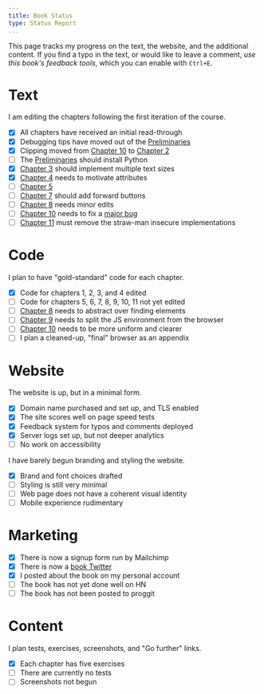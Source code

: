 ```yaml
---
title: Book Status
type: Status Report
...
```


This page tracks my progress on the text, the website, and the
additional content. If you find a typo in the text, or would like to
leave a comment, *use this book's feedback tools*, which you can
enable with `Ctrl+E`.

Text
====

I am editing the chapters following the first iteration of the course.

- [x] All chapters have received an initial read-through
- [x] Debugging tips have moved out of the [Preliminaries](preliminaries.md)
- [x] Clipping moved from [Chapter 10](reflow.md) to [Chapter 2](graphics.md) 
- [ ] The [Preliminaries](preliminaries.md) should install Python
- [x] [Chapter 3](text.md) should implement multiple text sizes
- [x] [Chapter 4](html.md) needs to motivate attributes
- [ ] [Chapter 5](layout.md)
- [ ] [Chapter 7](chrome.md) should add forward buttons
- [ ] [Chapter 8](forms.md) needs minor edits
- [ ] [Chapter 10](reflow.md) needs to fix a [major bug][reflow-bug]
- [ ] [Chapter 11](security.md) must remove the straw-man insecure
  implementations
  
[reflow-bug]: https://github.com/pavpanchekha/emberfox/issues/8

Code
====

I plan to have "gold-standard" code for each chapter.

- [x] Code for chapters 1, 2, 3, and 4 edited
- [ ] Code for chapters 5, 6, 7, 8, 9, 10, 11 not yet edited
- [ ] [Chapter 8](forms.md) needs to abstract over finding elements
- [ ] [Chapter 9](scripts.md) needs to split the JS environment from
  the browser
- [ ] [Chapter 10](reflow.md) needs to be more uniform and clearer
- [ ] I plan a cleaned-up, "final" browser as an appendix

Website
=======

The website is up, but in a minimal form.

- [x] Domain name purchased and set up, and TLS enabled
- [x] The site scores well on page speed tests
- [x] Feedback system for typos and comments deployed
- [x] Server logs set up, but not deeper analytics
- [ ] No work on accessibility

I have barely begun branding and styling the website.

- [x] Brand and font choices drafted
- [ ] Styling is still very minimal
- [ ] Web page does not have a coherent visual identity
- [ ] Mobile experience rudimentary

Marketing
=========

- [x] There is now a signup form run by Mailchimp
- [x] There is now a [book Twitter](https://twitter.com/BrowserBook)
- [x] I posted about the book on my personal account
- [ ] The book has not yet done well on HN
- [ ] The book has not been posted to proggit

Content
=======

I plan tests, exercises, screenshots, and "Go further" links.

- [x] Each chapter has five exercises
- [ ] There are currently no tests
- [ ] Screenshots not begun
